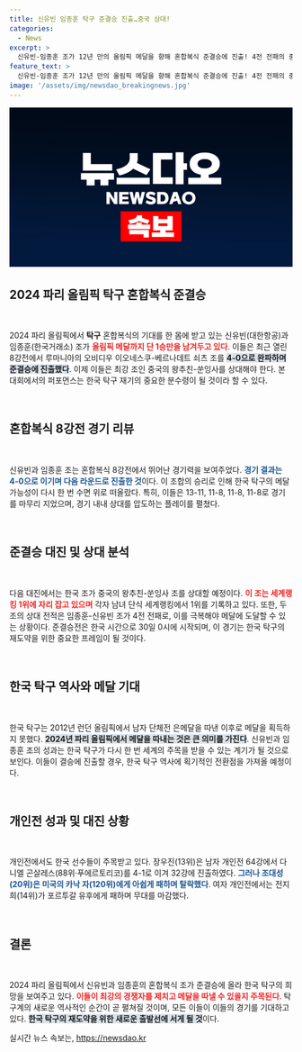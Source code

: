 ```yaml
---
title: 신유빈 임종훈 탁구 준결승 진출…중국 상대!
categories:
  - News
excerpt: >
  신유빈-임종훈 조가 12년 만의 올림픽 메달을 향해 혼합복식 준결승에 진출! 4전 전패의 중국 최강 상대와 맞붙는 이들의 도전, 기대를 모은다. 클릭하여 그들의 역사를 함께 확인하세요!
feature_text: >
  신유빈-임종훈 조가 12년 만의 올림픽 메달을 향해 혼합복식 준결승에 진출! 4전 전패의 중국 최강 상대와 맞붙는 이들의 도전, 기대를 모은다. 클릭하여 그들의 역사를 함께 확인하세요!
image: '/assets/img/newsdao_breakingnews.jpg'
---
```


<p><img src="/assets/img/newsdao_breakingnews.jpg" alt="flaretime 속보" /></p>

<h2 data-ke-size="size26">2024 파리 올림픽 탁구 혼합복식 준결승</h2>

<p data-ke-size="size16">&nbsp;</p>

<p>2024 파리 올림픽에서 <b>탁구</b> 혼합복식의 기대를 한 몸에 받고 있는 신유빈(대한항공)과 임종훈(한국거래소) 조가 <b><span style="color: #ee2323;">올림픽 메달까지 단 1승만을 남겨두고 있다</span></b>. 이들은 최근 열린 8강전에서 루마니아의 오비디우 이오네스쿠-베르나데트 쇠츠 조를 <b><span style="background-color: #21538527;">4-0으로 완파하며 준결승에 진출했다</span></b>. 이제 이들은 최강 조인 중국의 왕추친-쑨잉사를 상대해야 한다. 본 대회에서의 퍼포먼스는 한국 탁구 재기의 중요한 분수령이 될 것이라 할 수 있다. </p>

<p data-ke-size="size16">&nbsp;</p>

<h2 data-ke-size="size26">혼합복식 8강전 경기 리뷰</h2>

<p data-ke-size="size16">&nbsp;</p>

<p>신유빈과 임종훈 조는 혼합복식 8강전에서 뛰어난 경기력을 보여주었다. <b><span style="color: #1a5490;">경기 결과는 4-0으로 이기며 다음 라운드로 진출한 것</span></b>이다. 이 조합의 승리로 인해 한국 탁구의 메달 가능성이 다시 한 번 수면 위로 떠올랐다. 특히, 이들은 13-11, 11-8, 11-8, 11-8로 경기를 마무리 지었으며, 경기 내내 상대를 압도하는 플레이를 펼쳤다.</p>

<p data-ke-size="size16">&nbsp;</p>

<h2 data-ke-size="size26">준결승 대진 및 상대 분석</h2>

<p data-ke-size="size16">&nbsp;</p>

<p>다음 대진에서는 한국 조가 중국의 왕추친-쑨잉사 조를 상대할 예정이다. <b><span style="color: #ee2323;">이 조는 세계랭킹 1위에 자리 잡고 있으며</span></b> 각자 남녀 단식 세계랭킹에서 1위를 기록하고 있다. 또한, 두 조의 상대 전적은 임종훈-신유빈 조가 4전 전패로, 이를 극복해야 메달에 도달할 수 있는 상황이다. 준결승전은 한국 시간으로 30일 0시에 시작되며, 이 경기는 한국 탁구의 재도약을 위한 중요한 프레임이 될 것이다.</p>

<p data-ke-size="size16">&nbsp;</p>

<h2 data-ke-size="size26">한국 탁구 역사와 메달 기대</h2>

<p data-ke-size="size16">&nbsp;</p>

<p>한국 탁구는 2012년 런던 올림픽에서 남자 단체전 은메달을 따낸 이후로 메달을 획득하지 못했다. <b><span style="background-color: #21538527;">2024년 파리 올림픽에서 메달을 따내는 것은 큰 의미를 가진다</span></b>. 신유빈과 임종훈 조의 성과는 한국 탁구가 다시 한 번 세계의 주목을 받을 수 있는 계기가 될 것으로 보인다. 이들이 결승에 진출할 경우, 한국 탁구 역사에 획기적인 전환점을 가져올 예정이다.</p>

<p data-ke-size="size16">&nbsp;</p>

<h2 data-ke-size="size26">개인전 성과 및 대진 상황</h2>

<p data-ke-size="size16">&nbsp;</p>

<p>개인전에서도 한국 선수들이 주목받고 있다. 장우진(13위)은 남자 개인전 64강에서 다니엘 곤살레스(88위·푸에르토리코)를 4-1로 이겨 32강에 진출하였다. <b><span style="color: #1a5490;">그러나 조대성(20위)은 미국의 카낙 자(120위)에게 아쉽게 패하며 탈락했다</span></b>. 여자 개인전에서는 전지희(14위)가 포르투갈 유후에게 패하며 무대를 마감했다.</p>

<p data-ke-size="size16">&nbsp;</p>

<h2 data-ke-size="size26">결론</h2>

<p data-ke-size="size16">&nbsp;</p>

<p>2024 파리 올림픽에서 신유빈과 임종훈의 혼합복식 조가 준결승에 올라 한국 탁구의 희망을 보여주고 있다. <b><span style="color: #ee2323;">이들이 최강의 경쟁자를 제치고 메달을 따낼 수 있을지 주목된다</span></b>. 탁구계의 새로운 역사적인 순간이 곧 펼쳐질 것이며, 모든 이들이 이들의 경기를 기대하고 있다. <b><span style="background-color: #21538527;">한국 탁구의 재도약을 위한 새로운 출발선에 서게 될 것</span></b>이다.</p>
실시간 뉴스 속보는, <a href="https://newsdao.kr" rel="dofollow">https://newsdao.kr</a>


